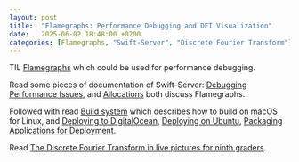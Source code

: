 ```yaml
---
layout: post
title:  "Flamegraphs: Performance Debugging and DFT Visualization"
date:   2025-06-02 18:48:00 +0200
categories: [Flamegraphs, "Swift-Server", "Discrete Fourier Transform"]
---
```

TIL [Flamegraphs](https://www.brendangregg.com/flamegraphs.html) which could be used for performance debugging.

Read some pieces of documentation of Swift-Server: [Debugging Performance Issues](https://github.com/swift-server/guides/blob/main/docs/performance.md), and [Allocations](https://github.com/swift-server/guides/blob/main/docs/allocations.md) both discuss Flamegraphs.

Followed with read [Build system](https://github.com/swift-server/guides/blob/main/docs/building.md) which describes how to build on macOS for Linux, and [Deploying to DigitalOcean](https://github.com/swift-server/guides/blob/main/docs/digital-ocean.md), [Deploying on Ubuntu](https://github.com/swift-server/guides/blob/main/docs/ubuntu.md), [Packaging Applications for Deployment](https://github.com/swift-server/guides/blob/main/docs/packaging.md).

Read [The Discrete Fourier Transform in live pictures for ninth graders](https://habr.com/ru/articles/912630/).
